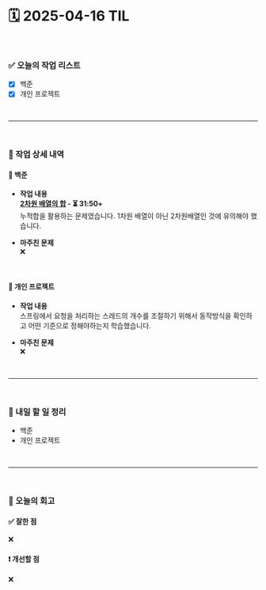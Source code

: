 # 🗓️ 2025-04-16 TIL

<br>

### ✅ 오늘의 작업 리스트  
- [x] 백준
- [x] 개인 프로젝트

<br>

---

<br>

### 📌 작업 상세 내역  

#### 🔹 백준
- **작업 내용**<br>
**[2차원 배열의 합](https://www.acmicpc.net/problem/2167) - ⏳ 31:50+**<br>
누적합을 활용하는 문제였습니다. 1차원 배열이 아닌 2차원배열인 것에 유의해야 했습니다.

- **마주친 문제**<br>
❌

<br>

#### 🔹 개인 프로젝트
- **작업 내용**<br>
스프링에서 요청을 처리하는 스레드의 개수를 조절하기 위해서 동작방식을 확인하고 어떤 기준으로 정해야하는지 학습했습니다.

- **마주친 문제**<br>
❌

<br>

---

<br>

### 🚀 내일 할 일 정리  

- 백준
- 개인 프로젝트

<br>

---

<br>

### 🧐 오늘의 회고  

#### ✅ 잘한 점
❌

#### ❗ 개선할 점
❌



<br><br><br>